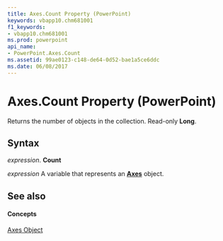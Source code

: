 ```yaml
---
title: Axes.Count Property (PowerPoint)
keywords: vbapp10.chm681001
f1_keywords:
- vbapp10.chm681001
ms.prod: powerpoint
api_name:
- PowerPoint.Axes.Count
ms.assetid: 99ae0123-c148-de64-0d52-bae1a5ce6ddc
ms.date: 06/08/2017
---
```



# Axes.Count Property (PowerPoint)

Returns the number of objects in the collection. Read-only  **Long**.


## Syntax

 _expression_. **Count**

 _expression_ A variable that represents an **[Axes](PowerPoint.Axes.md)** object.


## See also


#### Concepts


[Axes Object](PowerPoint.Axes.md)

